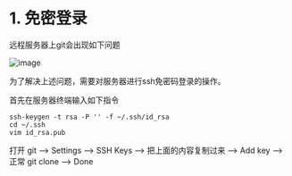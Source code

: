 # 1. 免密登录

远程服务器上git会出现如下问题

![image](https://gitee.com/journey7878/img-bed/raw/master/Programming/git001.png)

为了解决上述问题，需要对服务器进行ssh免密码登录的操作。

首先在服务器终端输入如下指令

```shell
ssh-keygen -t rsa -P '' -f ~/.ssh/id_rsa
cd ~/.ssh
vim id_rsa.pub
```

打开 git --> Settings --> SSH Keys --> 把上面的内容复制过来 --> Add key --> 正常 git clone --> Done


